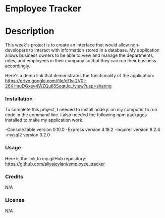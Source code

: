 # Employee Tracker

# Description
  This week's project is to create an interface that would allow non-developers to interact with information stored in a database. My application allows business owners to be able to view and manage the departments, roles, and employees in their company so that they can run their business accordingly. 


  Here's a demo link that demonstrates the functionality of the application: https://drive.google.com/file/d/1v-2V0I-26KHnuDGxey4WZQu65SoqtJq_/view?usp=sharing



  ### Installation
   To complete this project, I needed to install node.js on my computer to run code in the command line. I also needed the following npm packages installed to make my application work.
   
   -Console.table version 0.10.0
   -Express version 4.18.2
   -inquirer version 8.2.4
   -mysql2 version 3.2.0


  ### Usage

  Here is the link to my gitHub repository: https://github.com/aliyajeylani/employee_tracker


  ### Credits
  
  N/A

  ### License

  N/A


 